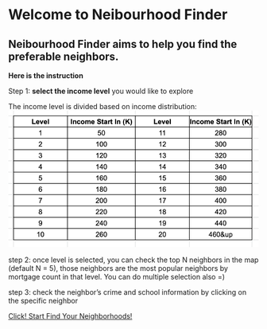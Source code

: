 # Welcome to Neibourhood Finder

## Neibourhood Finder aims to help you find the preferable neighbors. 

**Here is the instruction**

Step 1: **select the income level** you would like to explore

The income level is divided based on income distribution: 
![Level Info](level.png)

step 2: once level is selected, you can check the top N neighbors in the map (default N = 5), those neighbors are the most popular neighbors by mortgage count in that level. You can do multiple selection also =)

step 3: check the neighbor’s crime and school information by clicking on the specific neighbor


[Click! Start Find Your Neighborhoods!](https://public.tableau.com/profile/feng.wang2440#!/vizhome/NeighborhoodFinder2_0/Dashboard2?publish=yes)

